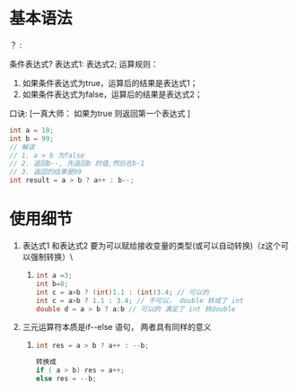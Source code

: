 # 基本语法

？ : 

条件表达式? 表达式1: 表达式2;
运算规则：

1. 如果条件表达式为true，运算后的结果是表达式1；
2. 如果条件表达式为false，运算后的结果是表达式2；

口诀: [一真大师： 如果为true 则返回第一个表达式 ]

```java
int a = 10;
int b = 99;
// 解读
// 1. a > b 为false
// 2. 返回b--, 先返回b 的值,然后在b-1
// 3. 返回的结果是99
int result = a > b ? a++ : b--;
```

# 使用细节

1) 表达式1 和表达式2 要为可以赋给接收变量的类型(或可以自动转换)（z这个可以强制转换）\
   
   1) ```java
      int a =3;
      int b=8;
      int c = a>b ? (int)1.1 : (int)3.4; // 可以的
      int c = a>b ? 1.1 : 3.4; // 不可以， double 转成了 int 
      double d = a > b ? a:b // 可以的 满足了 int 转double 
      ```

2) 三元运算符本质是if--else 语句， 两者具有同样的意义 
   
   1) ```java
      int res = a > b ? a++ : --b;
      
      转换成  
      if ( a > b) res = a++;
      else res = --b;
      ```
